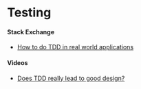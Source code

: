 # Testing

#### Stack Exchange

* [How to do TDD in real world applications](https://softwareengineering.stackexchange.com/questions/438897/how-to-do-tdd-in-real-world-applications)

#### Videos

* [Does TDD really lead to good design?](https://www.youtube.com/watch?v=KyFVA4Spcgg)
